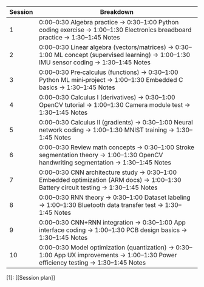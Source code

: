 | Session | Breakdown |
|---------|-----------|
| 1 | 0:00–0:30 Algebra practice → 0:30–1:00 Python coding exercise → 1:00–1:30 Electronics breadboard practice → 1:30–1:45 Notes |
| 2 | 0:00–0:30 Linear algebra (vectors/matrices) → 0:30–1:00 ML concept (supervised learning) → 1:00–1:30 IMU sensor coding → 1:30–1:45 Notes |
| 3 | 0:00–0:30 Pre‑calculus (functions) → 0:30–1:00 Python ML mini‑project → 1:00–1:30 Embedded C basics → 1:30–1:45 Notes |
| 4 | 0:00–0:30 Calculus I (derivatives) → 0:30–1:00 OpenCV tutorial → 1:00–1:30 Camera module test → 1:30–1:45 Notes |
| 5 | 0:00–0:30 Calculus II (gradients) → 0:30–1:00 Neural network coding → 1:00–1:30 MNIST training → 1:30–1:45 Notes |
| 6 | 0:00–0:30 Review math concepts → 0:30–1:00 Stroke segmentation theory → 1:00–1:30 OpenCV handwriting segmentation → 1:30–1:45 Notes |
| 7 | 0:00–0:30 CNN architecture study → 0:30–1:00 Embedded optimization (ARM docs) → 1:00–1:30 Battery circuit testing → 1:30–1:45 Notes |
| 8 | 0:00–0:30 RNN theory → 0:30–1:00 Dataset labeling → 1:00–1:30 Bluetooth data transfer test → 1:30–1:45 Notes |
| 9 | 0:00–0:30 CNN+RNN integration → 0:30–1:00 App interface coding → 1:00–1:30 PCB design basics → 1:30–1:45 Notes |
| 10 | 0:00–0:30 Model optimization (quantization) → 0:30–1:00 App UX improvements → 1:00–1:30 Power efficiency testing → 1:30–1:45 Notes |[^1]

[1]: [[Session plan]]
[^2]: [[Gnatt Timeline + code]]
[^3]: [[README]]
[^4]: [[Skills Needed]]
